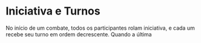 # Iniciativa e Turnos

No início de um combate, todos os participantes rolam iniciativa, e cada um recebe seu turno em ordem decrescente. Quando a última